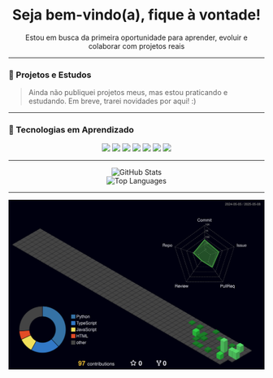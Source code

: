 <h1 align="center">Seja bem-vindo(a), fique à vontade!</h1>

<p align="center">
  Estou em busca da primeira oportunidade para aprender, evoluir e colaborar com projetos reais
</p>

---

### 🎨 Projetos e Estudos

> Ainda não publiquei projetos meus, mas estou praticando e estudando. Em breve, trarei novidades por aqui! :)

---

### 🧠 Tecnologias em Aprendizado

<p align="center">
  <img src="https://img.shields.io/badge/HTML5-E34F26?style=flat&logo=html5&logoColor=white"/>
  <img src="https://img.shields.io/badge/CSS3-1572B6?style=flat&logo=css3&logoColor=white"/>
  <img src="https://img.shields.io/badge/JavaScript-F7DF1E?style=flat&logo=javascript&logoColor=black"/>
  <img src="https://img.shields.io/badge/Angular-DD0031?style=flat&logo=angular&logoColor=white"/>
  <img src="https://img.shields.io/badge/Python-3776AB?style=flat&logo=python&logoColor=white"/>
  <img src="https://img.shields.io/badge/TypeScript-007ACC?style=flat&logo=typescript&logoColor=white"/>
  <img src="https://img.shields.io/badge/MySQL-4479A1?style=flat&logo=mysql&logoColor=white"/>
</p>

---

<p align="center">
  <img src="https://github-readme-stats.vercel.app/api?username=Sammadar&show_icons=true&theme=radical" alt="GitHub Stats" />
  <br/>
  <img src="https://github-readme-stats.vercel.app/api/top-langs/?username=Sammadar&layout=compact&theme=radical" alt="Top Languages" />
</p>

---

<p align="center">
  <img src="./profile-3d-contrib/profile-night-green.svg" />
</p>
